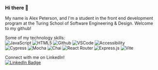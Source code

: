 ### Hi there 👋

My name is Alex Peterson, and I'm a student in the front end development program at the Turing School of Software Engineering & Design. Welcome to my github!

Some of my technology skills:\
![JavaScript](https://img.shields.io/badge/-JavaScript-05122A?style=flat&logo=javascript) ![HTML5](https://img.shields.io/badge/-HTML5-05122A?style=flat&logo=html5) 
![Github](https://img.shields.io/badge/-GitHub-05122A?style=flat&logo=github) ![VSCode](https://img.shields.io/badge/-VS_Code-05122A?style=flat&logo=visualstudio) ![Accessibility](https://img.shields.io/badge/-a11y-05122A?style=flat&logo=a11y)\
![Cypress](https://img.shields.io/badge/-Cypress-05122A?style=flat&logo=cypress) ![Mocha](https://img.shields.io/badge/-Mocha-05122A?style=flat&logo=mocha)
![Chai](https://img.shields.io/badge/-Chai-05122A?style=flat&logo=chai) ![React Router](https://img.shields.io/badge/-React_Router-05122A?style=flat&logo=reactrouter) ![Express.js](https://img.shields.io/badge/-Express.js-05122A?style=flat&logo=express) ![Vite](https://img.shields.io/badge/-Vite-05122A?style=flat&logo=vite)

Connect with me on LinkedIn!\
[![LinkedIn Badge](https://img.shields.io/badge/-@apete12-blue?style=flat&logo=Linkedin&logoColor=white)](https://www.linkedin.com/in/alexandra-peterson-245b65145/)

  
